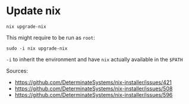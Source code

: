 # Update nix

```
nix upgrade-nix
```

This might require to be run as `root`:

```
sudo -i nix upgrade-nix
```

`-i` to inherit the environment and have `nix` actually available in the `$PATH`

Sources:

* https://github.com/DeterminateSystems/nix-installer/issues/421
* https://github.com/DeterminateSystems/nix-installer/issues/508
* https://github.com/DeterminateSystems/nix-installer/issues/596
